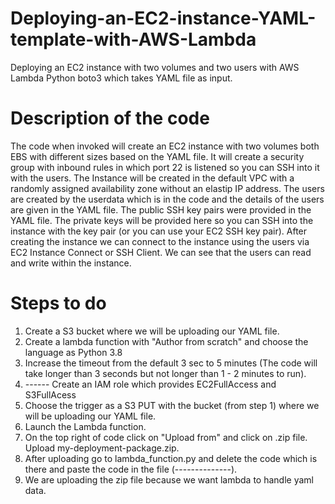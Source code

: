 # Deploying-an-EC2-instance-YAML-template-with-AWS-Lambda
Deploying an EC2 instance with two volumes and two users with AWS Lambda Python boto3 which takes YAML file as input.


# Description of the code 

The code when invoked will create an EC2 instance with two volumes both EBS with different sizes based on the YAML file. It will create a security group with inbound rules in which port 22 is listened so you can SSH into it with the users. The Instance will be created in the default VPC with a randomly assigned availability zone without an elastip IP address. The users are created by the userdata which is in the code and the details of the users are given in the YAML file. The public SSH key pairs were provided in the YAML file. The private keys will be provided here so you can SSH into the instance with the key pair (or you can use your EC2 SSH key pair). After creating the instance we can connect to the instance using the users via EC2 Instance Connect or SSH Client. We can see that the users can read and write within the instance.


# Steps to do

1) Create a S3 bucket where we will be uploading our YAML file.
2) Create a lambda function with "Author from scratch" and choose the language as Python 3.8
3) Increase the timeout from the default 3 sec to 5 minutes (The code will take longer than 3 seconds but not longer than 1 - 2 minutes to run).
4) ------ Create an IAM role which provides EC2FullAccess and S3FullAcess
5) Choose the trigger as a S3 PUT with the bucket (from step 1) where we will be uploading our YAML file.
6) Launch the Lambda function.
7) On the top right of code click on "Upload from" and click on .zip file. Upload my-deployment-package.zip.
8) After uploading go to lambda_function.py and delete the code which is there and paste the code in the file (--------------).
9) We are uploading the zip file because we want lambda to handle yaml data.


